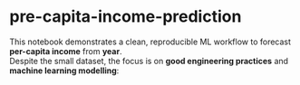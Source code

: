 # pre-capita-income-prediction

This notebook demonstrates a clean, reproducible ML workflow to forecast **per-capita income** from **year**.  
Despite the small dataset, the focus is on **good engineering practices** and **machine learning modelling**:
